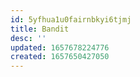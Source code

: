```yaml
---
id: 5yfhua1u0fairnbkyi6tjmj
title: Bandit
desc: ''
updated: 1657678224776
created: 1657650427050
---
```

